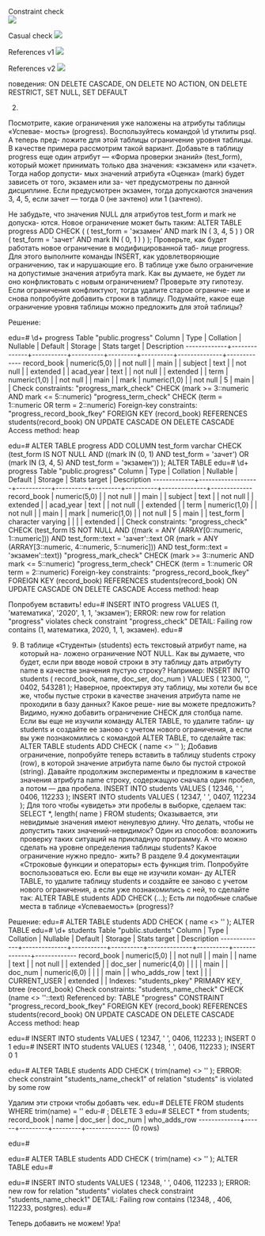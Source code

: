 
Constraint check  
![](https://i.ibb.co/D9Zkxgq/image.png)  

Casual check
![](https://i.ibb.co/JrwRYZf/image.png)

References v1
![](https://i.ibb.co/Rp35QXr/image.png)

References v2
![](https://i.ibb.co/DLNyyV1/image.png)

поведения: ON DELETE CASCADE, ON DELETE NO ACTION, ON DELETE RESTRICT, SET NULL, SET DEFAULT


2) 
Посмотрите, какие ограничения уже наложены на атрибуты таблицы «Успевае- мость» (progress). Воспользуйтесь командой \d утилиты psql. А теперь пред- ложите для этой таблицы ограничение уровня таблицы.
В качестве примера рассмотрим такой вариант. Добавьте в таблицу progress еще один атрибут — «Форма проверки знаний» (test_form), который может принимать только два значения: «экзамен» или «зачет». Тогда набор допусти- мых значений атрибута «Оценка» (mark) будет зависеть от того, экзамен или за- чет предусмотрены по данной дисциплине. Если предусмотрен экзамен, тогда допускаются значения 3, 4, 5, если зачет — тогда 0 (не зачтено) или 1 (зачтено).

Не забудьте, что значения NULL для атрибутов test_form и mark не допуска- ются.
Новое ограничение может быть таким:
   ALTER TABLE progress
     ADD CHECK (
( test_form = 'экзамен' AND mark IN ( 3, 4, 5 ) ) OR
( test_form = 'зачет' AND mark IN ( 0, 1 ) )
);
Проверьте, как будет работать новое ограничение в модифицированной таб- лице progress. Для этого выполните команды INSERT, как удовлетворяющие ограничению, так и нарушающие его.
В таблице уже было ограничение на допустимые значения атрибута mark. Как вы думаете, не будет ли оно конфликтовать с новым ограничением? Проверьте эту гипотезу. Если ограничения конфликтуют, тогда удалите старое ограниче- ние и снова попробуйте добавить строки в таблицу.
Подумайте, какое еще ограничение уровня таблицы можно предложить для этой таблицы?

Решение:

edu=# \d+ progress 
                                       Table "public.progress"
   Column    |     Type     | Collation | Nullable | Default | Storage  | Stats target | Description 
-------------+--------------+-----------+----------+---------+----------+--------------+-------------
 record_book | numeric(5,0) |           | not null |         | main     |              | 
 subject     | text         |           | not null |         | extended |              | 
 acad_year   | text         |           | not null |         | extended |              | 
 term        | numeric(1,0) |           | not null |         | main     |              | 
 mark        | numeric(1,0) |           | not null | 5       | main     |              | 
Check constraints:
    "progress_mark_check" CHECK (mark >= 3::numeric AND mark <= 5::numeric)
    "progress_term_check" CHECK (term = 1::numeric OR term = 2::numeric)
Foreign-key constraints:
    "progress_record_book_fkey" FOREIGN KEY (record_book) REFERENCES students(record_book) ON UPDATE CASCADE ON DELETE CASCADE
Access method: heap


edu=# ALTER TABLE progress ADD COLUMN test_form varchar CHECK (test_form IS NOT NULL AND ((mark IN (0, 1) AND test_form = 'зачет') OR (mark IN (3, 4, 5) AND test_form = 'экзамен')) );
ALTER TABLE
edu=# \d+ progress 
                                         Table "public.progress"
   Column    |       Type        | Collation | Nullable | Default | Storage  | Stats target | Description 
-------------+-------------------+-----------+----------+---------+----------+--------------+-------------
 record_book | numeric(5,0)      |           | not null |         | main     |              | 
 subject     | text              |           | not null |         | extended |              | 
 acad_year   | text              |           | not null |         | extended |              | 
 term        | numeric(1,0)      |           | not null |         | main     |              | 
 mark        | numeric(1,0)      |           | not null | 5       | main     |              | 
 test_form   | character varying |           |          |         | extended |              | 
Check constraints:
    "progress_check" CHECK (test_form IS NOT NULL AND ((mark = ANY (ARRAY[0::numeric, 1::numeric])) AND test_form::text = 'зачет'::text OR (mark = ANY (ARRAY[3::numeric, 4::numeric, 5::numeric])) AND test_form::text = 'экзамен'::text))
    "progress_mark_check" CHECK (mark >= 3::numeric AND mark <= 5::numeric)
    "progress_term_check" CHECK (term = 1::numeric OR term = 2::numeric)
Foreign-key constraints:
    "progress_record_book_fkey" FOREIGN KEY (record_book) REFERENCES students(record_book) ON UPDATE CASCADE ON DELETE CASCADE
Access method: heap


Попробуем вставить!
edu=# INSERT INTO progress VALUES (1, 'математика', '2020', 1, 1, 'экзамен');
ERROR:  new row for relation "progress" violates check constraint "progress_check"
DETAIL:  Failing row contains (1, математика, 2020, 1, 1, экзамен).
edu=# 

9) В таблице «Студенты» (students) есть текстовый атрибут name, на который на- ложено ограничение NOT NULL. Как вы думаете, что будет, если при вводе новой строки в эту таблицу дать атрибуту name в качестве значения пустую строку? Например:
INSERT INTO students ( record_book, name, doc_ser, doc_num ) VALUES ( 12300, '', 0402, 543281 );
Наверное, проектируя эту таблицу, мы хотели бы все же, чтобы пустые строки в качестве значения атрибута name не проходили в базу данных? Какое реше- ние вы можете предложить? Видимо, нужно добавить ограничение CHECK для столбца name. Если вы еще не изучили команду ALTER TABLE, то удалите табли- цу students и создайте ее заново с учетом нового ограничения, а если вы уже познакомились с командой ALTER TABLE, то сделайте так:
    ALTER TABLE students ADD CHECK ( name <> '' );
Добавив ограничение, попробуйте теперь вставить в таблицу students строку (row), в которой значение атрибута name было бы пустой строкой (string).
Давайте продолжим эксперименты и предложим в качестве значения атрибута name строку, содержащую сначала один пробел, а потом — два пробела.
    INSERT INTO students VALUES ( 12346, ' ', 0406, 112233 );
    INSERT INTO students VALUES ( 12347, '  ', 0407, 112234 );
Для того чтобы «увидеть» эти пробелы в выборке, сделаем так:
    SELECT *, length( name ) FROM students;
Оказывается, эти невидимые значения имеют ненулевую длину. Что делать, чтобы не допустить таких значений-невидимок? Один из способов: возложить проверку таких ситуаций на прикладную программу. А что можно сделать на уровне определения таблицы students? Какое ограничение нужно предло- жить? В разделе 9.4 документации «Строковые функции и операторы» есть функция trim. Попробуйте воспользоваться ею. Если вы еще не изучили коман- ду ALTER TABLE, то удалите таблицу students и создайте ее заново с учетом нового ограничения, а если уже познакомились с ней, то сделайте так:
ALTER TABLE students ADD CHECK (...);
Есть ли подобные слабые места в таблице «Успеваемость» (progress)?

Решение:
edu=# ALTER TABLE students ADD CHECK ( name <> '' );
ALTER TABLE
edu=# \d+ students
                                          Table "public.students"
    Column    |     Type     | Collation | Nullable |   Default    | Storage  | Stats target | Description 
--------------+--------------+-----------+----------+--------------+----------+--------------+-------------
 record_book  | numeric(5,0) |           | not null |              | main     |              | 
 name         | text         |           | not null |              | extended |              | 
 doc_ser      | numeric(4,0) |           |          |              | main     |              | 
 doc_num      | numeric(6,0) |           |          |              | main     |              | 
 who_adds_row | text         |           |          | CURRENT_USER | extended |              | 
Indexes:
    "students_pkey" PRIMARY KEY, btree (record_book)
Check constraints:
    "students_name_check" CHECK (name <> ''::text)
Referenced by:
    TABLE "progress" CONSTRAINT "progress_record_book_fkey" FOREIGN KEY (record_book) REFERENCES students(record_book) ON UPDATE CASCADE ON DELETE CASCADE
Access method: heap


edu=# INSERT INTO students VALUES ( 12347, ' ', 0406, 112233 );
INSERT 0 1
edu=# INSERT INTO students VALUES ( 12348, '  ', 0406, 112233 );
INSERT 0 1

edu=# ALTER TABLE students ADD CHECK ( trim(name) <> '' );
ERROR:  check constraint "students_name_check1" of relation "students" is violated by some row

Удалим эти строки чтобы добавть чек.
edu=# DELETE FROM students WHERE trim(name) = '' 
edu-# ;
DELETE 3
edu=# SELECT * from students;
 record_book | name | doc_ser | doc_num | who_adds_row 
-------------+------+---------+---------+--------------
(0 rows)

edu=# 

edu=# ALTER TABLE students ADD CHECK ( trim(name) <> '' );
ALTER TABLE
edu=# 

edu=# INSERT INTO students VALUES ( 12348, '  ', 0406, 112233 );
ERROR:  new row for relation "students" violates check constraint "students_name_check1"
DETAIL:  Failing row contains (12348,   , 406, 112233, postgres).
edu=# 

Теперь добавить не можем! Ура!


